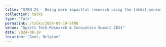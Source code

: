 ```yaml
---
title: "STRN 24 - Doing more impactful research using the latest sensor, sports/health and data science insights"
collection: talks
type: "Talk"
permalink: /talks/2024-09-19-STRN
venue: "Sports Tech Research & Innovation Summit 2024"
date: 2024-09-19
location: "Gent, Belgium"
---
```


